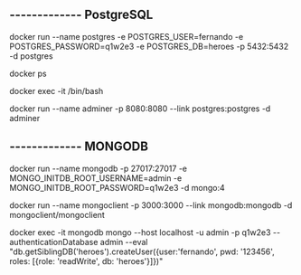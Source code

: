 ## ------------- PostgreSQL

docker run --name postgres -e POSTGRES_USER=fernando -e POSTGRES_PASSWORD=q1w2e3 -e POSTGRES_DB=heroes -p 5432:5432 -d postgres

docker ps

docker exec -it /bin/bash

docker run --name adminer -p 8080:8080 --link postgres:postgres -d adminer

## ------------- MONGODB

docker run --name mongodb -p 27017:27017 -e MONGO_INITDB_ROOT_USERNAME=admin -e MONGO_INITDB_ROOT_PASSWORD=q1w2e3 -d mongo:4

docker run --name mongoclient -p 3000:3000 --link mongodb:mongodb -d mongoclient/mongoclient

docker exec -it mongodb mongo --host localhost -u admin -p q1w2e3 --authenticationDatabase admin --eval "db.getSiblingDB('heroes').createUser({user:'fernando', pwd: '123456', roles: [{role: 'readWrite', db: 'heroes'}]})"
